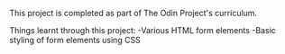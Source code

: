 This project is completed as part of The Odin Project's curriculum.

Things learnt through this project:
-Various HTML form elements
-Basic styling of form elements using CSS
